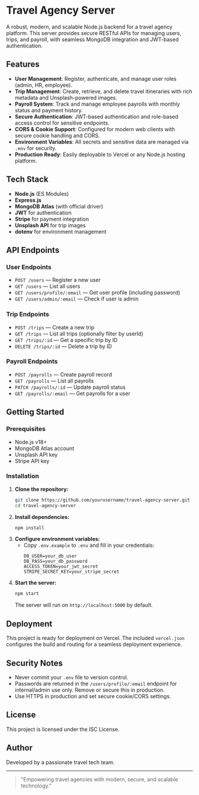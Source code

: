 # Travel Agency Server

A robust, modern, and scalable Node.js backend for a travel agency platform. This server provides secure RESTful APIs for managing users, trips, and payroll, with seamless MongoDB integration and JWT-based authentication.

## Features

- **User Management**: Register, authenticate, and manage user roles (admin, HR, employee).
- **Trip Management**: Create, retrieve, and delete travel itineraries with rich metadata and Unsplash-powered images.
- **Payroll System**: Track and manage employee payrolls with monthly status and payment history.
- **Secure Authentication**: JWT-based authentication and role-based access control for sensitive endpoints.
- **CORS & Cookie Support**: Configured for modern web clients with secure cookie handling and CORS.
- **Environment Variables**: All secrets and sensitive data are managed via `.env` for security.
- **Production Ready**: Easily deployable to Vercel or any Node.js hosting platform.

## Tech Stack

- **Node.js** (ES Modules)
- **Express.js**
- **MongoDB Atlas** (with official driver)
- **JWT** for authentication
- **Stripe** for payment integration
- **Unsplash API** for trip images
- **dotenv** for environment management

## API Endpoints

### User Endpoints
- `POST /users` — Register a new user
- `GET /users` — List all users
- `GET /users/profile/:email` — Get user profile (including password)
- `GET /users/admin/:email` — Check if user is admin

### Trip Endpoints
- `POST /trips` — Create a new trip
- `GET /trips` — List all trips (optionally filter by userId)
- `GET /trips/:id` — Get a specific trip by ID
- `DELETE /trips/:id` — Delete a trip by ID

### Payroll Endpoints
- `POST /payrolls` — Create payroll record
- `GET /payrolls` — List all payrolls
- `PATCH /payrolls/:id` — Update payroll status
- `GET /payrolls/:email` — Get payrolls for a user

## Getting Started

### Prerequisites
- Node.js v18+
- MongoDB Atlas account
- Unsplash API key
- Stripe API key

### Installation

1. **Clone the repository:**
   ```sh
   git clone https://github.com/yourusername/travel-agency-server.git
   cd travel-agency-server
   ```
2. **Install dependencies:**
   ```sh
   npm install
   ```
3. **Configure environment variables:**
   - Copy `.env.example` to `.env` and fill in your credentials:
     ```env
     DB_USER=your_db_user
     DB_PASS=your_db_password
     ACCESS_TOKEN=your_jwt_secret
     STRIPE_SECRET_KEY=your_stripe_secret
     ```
4. **Start the server:**
   ```sh
   npm start
   ```
   The server will run on `http://localhost:5000` by default.

## Deployment

This project is ready for deployment on Vercel. The included `vercel.json` configures the build and routing for a seamless deployment experience.

## Security Notes
- Never commit your `.env` file to version control.
- Passwords are returned in the `/users/profile/:email` endpoint for internal/admin use only. Remove or secure this in production.
- Use HTTPS in production and set secure cookie/CORS settings.

## License

This project is licensed under the ISC License.

## Author

Developed by a passionate travel tech team.

---

> "Empowering travel agencies with modern, secure, and scalable technology."
